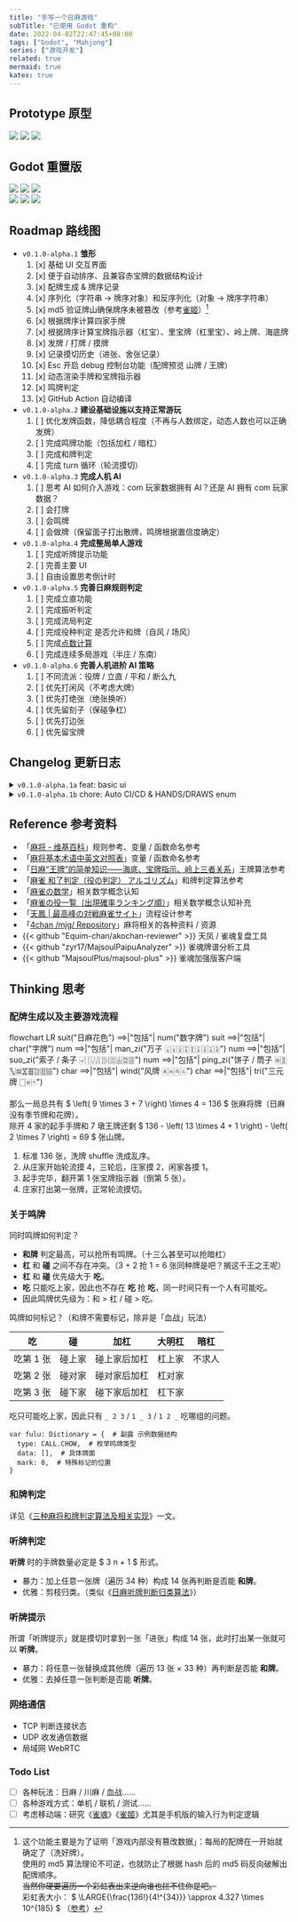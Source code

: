 ```yaml
---
title: "手写一个日麻游戏"
subTitle: "已使用 Godot 重构"
date: 2022-04-02T22:47:45+08:00
tags: ["Godot", "Mahjong"]
series: ["游戏开发"]
related: true
mermaid: true
katex: true
---
```


## Prototype 原型

<span class="sticker">
    <a href="https://github.com/time2beat/mahjong-game/tree/prototype" target="_blank"><img src="https://img.shields.io/badge/time2beat%2Fmahjong--game-prototype-informational?logo=github" /></a>
    <img src="https://img.shields.io/github/pipenv/locked/python-version/time2beat/mahjong-game/prototype?label=Python&logo=python&logoColor=fff" />
    <a href="https://github.com/time2beat/mahjong-game/releases/tag/v0.0.1-alpha-3c" target="_blank"><img src="https://img.shields.io/badge/version-v0.0.1--alpha--3c-informational" /></a>
</span>

## Godot 重置版

<span class="sticker">
    <a href="https://github.com/time2beat/mahjong-game/actions?query=workflow%3Agodot-ci-export" target="_blank"><img src="https://img.shields.io/github/workflow/status/time2beat/mahjong-game/godot-ci-export/main?label=Godot%20Export" /></a>
    <a href="https://github.com/time2beat/mahjong-game" target="_blank"><img src="https://img.shields.io/badge/time2beat-mahjong--game-informational?logo=github" /></a>
    <a href="https://godotengine.org/" target="_blank"><img src="https://img.shields.io/github/languages/top/time2beat/mahjong-game?label=GDScript" /></a><br/>
    <a href="https://github.com/time2beat/mahjong-game/tags" target="_blank"><img src="https://img.shields.io/github/v/tag/time2beat/mahjong-game?label=latest%20version" /></a>
    <a href="https://time2beat.github.io/mahjong-game/" target="_blank"><img src="https://img.shields.io/badge/Play-Online-success" /></a>
    <a href="https://discord.gg/X5jdmuXfgq" target="_blank"><img src="https://img.shields.io/discord/482578656229720084?label=Discord&logo=discord&logoColor=fff" /></a>
</span>

## Roadmap 路线图

- `v0.1.0-alpha.1` **雏形**
  1. [x] 基础 UI 交互界面
  2. [x] 便于自动排序、且兼容赤宝牌的数据结构设计
  3. [x] 配牌生成 & 牌序记录
  4. [x] 序列化（字符串 → 牌序对象）和反序列化（对象 → 牌序字符串）
  5. [x] md5 验证牌山确保牌序未被篡改（参考[雀姬](https://www.queji.tw/cardsmd5/)）[^md5]
  6. [x] 根据牌序计算四家手牌
  7. [x] 根据牌序计算宝牌指示器（杠宝）、里宝牌（杠里宝）、岭上牌、海底牌
  8. [x] 发牌 / 打牌 / 摸牌
  9. [x] 记录摸切历史（进张、舍张记录）
  10. [x] Esc 开启 debug 控制台功能（配牌预览 山牌 / 王牌）
  11. [x] 动态渲染手牌和宝牌指示器
  12. [x] 鸣牌判定
  13. [x] GitHub Action 自动编译
- `v0.1.0-alpha.2` **建设基础设施以支持正常游玩**
  1. [ ] 优化发牌函数，降低耦合程度（不再与人数绑定，动态人数也可以正确发牌）
  2. [ ] 完成鸣牌功能（包括加杠 / 暗杠）
  3. [ ] 完成和牌判定
  4. [ ] 完成 turn 循环（轮流摸切）
- `v0.1.0-alpha.3` **完成人机 AI**
  1. [ ] 思考 AI 如何介入游戏：com 玩家数据拥有 AI？还是 AI 拥有 com 玩家数据？
  2. [ ] 会打牌
  3. [ ] 会鸣牌
  4. [ ] 会做牌（保留面子打出散牌，鸣牌根据置信度确定）
- `v0.1.0-alpha.4` **完成整局单人游戏**
  1. [ ] 完成听牌提示功能
  2. [ ] 完善主要 UI
  3. [ ] 自由设置思考倒计时
- `v0.1.0-alpha.5` **完善日麻规则判定**
  1. [ ] 完成立直功能
  2. [ ] 完成振听判定
  3. [ ] 完成流局判定
  4. [ ] 完成役种判定 是否允许和牌（自风 / 场风）
  5. [ ] 完成<a href="/game/mahjong-new/#%E7%82%B9%E6%95%B0%E8%AE%A1%E7%AE%97" target="_blank">点数计算</a>
  6. [ ] 完成连续多局游戏（半庄 / 东南）
- `v0.1.0-alpha.6` **完善人机进阶 AI 策略**
  1. [ ] 不同流派：役牌 / 立直 / 平和 / 断么九
  2. [ ] 优先打闲风（不考虑大牌）
  3. [ ] 优先打绝张（绝张换听）
  4. [ ] 优先留刻子（保碰争杠）
  5. [ ] 优先打边张
  6. [ ] 优先留宝牌

[^md5]:
    这个功能主要是为了证明「游戏内部没有篡改数据」：每局的配牌在一开始就确定了（洗好牌）。\
    使用的 md5 算法理论不可逆，也就防止了根据 hash 后的 md5 码反向破解出配牌顺序。\
    ~~当然你硬要遍历一个彩虹表出来逆向谁也拦不住你是吧。~~\
    彩虹表大小： $ \LARGE{\frac{136!}{4!^{34}}} \approx 4.327 \times 10^{185} $ （[参考](http://www10.plala.or.jp/rascalhp/mjmath.htm#1)）

## Changelog 更新日志

<details class="collapse">
  <summary><code>v0.1.0-alpha.1a</code> feat: basic ui</summary>

- [x] 兼容赤宝牌的数据结构设计
- [x] 自动排序手牌
- [x] 配牌生成 md5 验证牌山
- [x] 基本 UI 交互界面
- [x] 手牌 / 宝牌 / 里宝 / 岭上 / 海底计算
- [x] 发牌 / 打牌 / 摸牌
- [x] Esc 开启 debug 控制台功能
- [x] 配牌预览 山牌 / 王牌
- [x] 鸣牌判定

</details>

<details class="collapse">
  <summary><code>v0.1.0-alpha.1b</code> chore: Auto CI/CD & HANDS/DRAWS enum</summary>

- [x] 部署 SSH-Key `ssh-keygen -b 4096 -C "ACTIONS_DEPLOY_KEY" -f actions_deploy_key`
- [x] 找到合适的 action 脚本 <a href="https://github.com/marketplace/actions/godot-ci" target="_blank"><img class="emoji" src="https://img.shields.io/badge/GitHub_Actions-godot--ci-informational?logo=github" /></a>
- [x] 修改脚本以适配本项目
- [x] 打通自动部署工作流 <a href="https://time2beat.github.io/mahjong-game/" target="_blank"><img class="emoji" src="https://img.shields.io/badge/GitHub_Pages-Mahjong_Fruit-success?logo=github" /></a>
- [x] 枚举：役种 / 流局类型

</details>

## Reference 参考资料

- 「[麻将 - 维基百科](https://en.wikipedia.org/wiki/Mahjong)」规则参考、变量 / 函数命名参考
- 「[麻将基本术语中英文对照表](https://www.xqbase.com/other/mahjongg_english.htm)」变量 / 函数命名参考
- 「[日麻“王牌”的简单知识——海底、宝牌指示、岭上三者关系](https://bbs.nga.cn/read.php?tid=16056906)」王牌算法参考
- 「[麻雀 和了判定（役の判定） アルゴリズム](http://hp.vector.co.jp/authors/VA046927/mjscore/mjalgorism.html)」和牌判定算法参考
- 「[麻雀の数学](http://www10.plala.or.jp/rascalhp/mjmath.htm)」相关数学概念认知
- 「[麻雀の役一覧（出現確率ランキング順）](http://www2.odn.ne.jp/~cbm15900/html/y99.html)」相关数学概念认知补充
- 「[天鳳 | 最高峰の対戦麻雀サイト](https://tenhou.net/)」流程设计参考
- 「[4chan /mjg/ Repository](https://repo.riichi.moe/)」麻将相关的各种资料 / 资源
- {{< github "Equim-chan/akochan-reviewer" >}} 天凤 / 雀魂复盘工具
- {{< github "zyr17/MajsoulPaipuAnalyzer" >}} 雀魂牌谱分析工具
- {{< github "MajsoulPlus/majsoul-plus" >}} 雀魂加强版客户端

## Thinking 思考

### 配牌生成以及主要游戏流程

<div class="mermaid">
flowchart LR
  suit("日麻花色") ==>|"包括"| num("数字牌")
  suit ==>|"包括"| char("字牌")
  num ==>|"包括"| man_zi("万子 🀇🀈🀉🀊🀋🀌🀍🀎🀏")
  num ==>|"包括"| suo_zi("索子 / 条子 🀐🀑🀒🀓🀔🀕🀖🀗🀘")
  num ==>|"包括"| ping_zi("饼子 / 筒子 🀙🀚🀛🀜🀝🀞🀟🀠🀡")
  char ==>|"包括"| wind("风牌 🀀🀁🀂🀃")
  char ==>|"包括"| tri("三元牌 🀆🀅🀄")
</div>

那么一局总共有 $ \left( 9 \times 3 + 7 \right) \times 4 = 136 $ 张麻将牌（日麻没有季节牌和花牌）。\
除开 4 家的起手手牌和 7 墩王牌还剩 $ 136 - \left( 13 \times 4 + 1 \right) - \left( 2 \times 7 \right) = 69 $ 张山牌。

1. 标准 136 张，洗牌 shuffle 洗成乱序。
2. 从庄家开始轮流摸 4，三轮后，庄家摸 2，闲家各摸 1。
3. 起手完毕，翻开第 1 张宝牌指示器（倒第 5 张）。
4. 庄家打出第一张牌，正常轮流摸切。

### 关于鸣牌

同时鸣牌如何判定？

- **和牌** 判定最高，可以抢所有鸣牌。（十三么甚至可以抢暗杠）
- **杠** 和 **碰** 之间不存在冲突。（3 + 2 抢 1 = 6 张同种牌是吧？搁这千王之王呢）
- **杠** 和 **碰** 优先级大于 **吃**。
- **吃** 只能吃上家，因此也不存在 **吃** 抢 **吃**，同一时间只有一个人有可能吃。
- 因此鸣牌优先级为：和 > 杠 / 碰 > 吃。

鸣牌如何标记？（和牌不需要标记，除非是「血战」玩法）

|    吃     |   碰   |     加杠     | 大明杠 |  暗杠  |
| :-------: | :----: | :----------: | :----: | :----: |
| 吃第 1 张 | 碰上家 | 碰上家后加杠 | 杠上家 | 不求人 |
| 吃第 2 张 | 碰对家 | 碰对家后加杠 | 杠对家 |        |
| 吃第 3 张 | 碰下家 | 碰下家后加杠 | 杠下家 |        |

吃只可能吃上家，因此只有 `_ 2 3` / `1 _ 3` / `1 2 _` 吃哪组的问题。

```GDScript
var fulu: Dictionary = {  # 副露 示例数据结构
  type: CALL.CHOW,  # 枚举鸣牌类型
  data: [],  # 具体牌面
  mark: 0,  # 特殊标记的位置
}
```

### 和牌判定

详见《<a href="/tech/game-mahjong-check-win-algorism" target="_blank">三种麻将和牌判定算法及相关实现</a>》一文。

### 听牌判定

**听牌** 时的手牌数量必定是 $ 3 n + 1 $ 形式。

- 暴力：加上任意一张牌（遍历 34 种）构成 14 张再判断是否能 **和牌**。
- 优雅：剪枝归类。（类似《[日麻听牌判断归类算法](https://www.bilibili.com/read/cv4601162)》）

### 听牌提示

所谓「听牌提示」就是摸切时拿到一张「进张」构成 14 张，此时打出某一张就可以 **听牌**。

- 暴力：将任意一张替换成其他牌（遍历 13 张 × 33 种）再判断是否能 **和牌**。
- 优雅：去掉任意一张判断是否能 **听牌**。

### 网络通信

- TCP 判断连接状态
- UDP 收发通信数据
- 局域网 WebRTC

### Todo List

- [ ] 各种玩法：日麻 / 川麻 / 血战……
- [ ] 各种游戏方式：单机 / 联机 / 测试……
- [ ] 考虑移动端：研究《[雀魂](https://www.maj-soul.com/)》《[雀姬](https://www.queji.tw/)》尤其是手机版的输入行为判定逻辑
